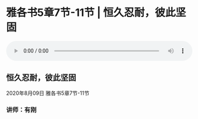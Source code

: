 # 雅各书5章7节-11节 | 恒久忍耐，彼此坚固

<audio style="width: 100%;" preload="false" controls controlslist="nodownload"><source src="http://file.simai.life/audio/mp3/2020/200809_001.mp3" type="audio/mpeg">Your browser does not support the audio element.</audio>

## 恒久忍耐，彼此坚固
2020年8月09日 
雅各书5章7节-11节
### 讲师：有刚


